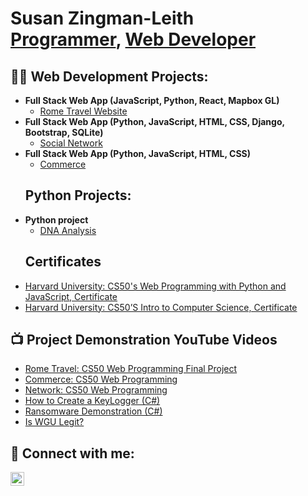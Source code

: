 

<h1>Susan Zingman-Leith <br/><a href="https://github.com/Ricozl">Programmer</a>, <a href="https://www.webdeveloperwcm.com/">Web Developer</a></h1>

<h2>👨‍💻 Web Development Projects:</h2>

- <b>Full Stack Web App (JavaScript, Python, React, Mapbox GL)</b>
  - [Rome Travel Website](https://github.com/Ricozl/travelPlanner)
- <b>Full Stack Web App (Python, JavaScript, HTML, CSS, Django, Bootstrap, SQLite)</b>
  - [Social Network](https://github.com/Ricozl/Network)</b>
- <b>Full Stack Web App (Python, JavaScript, HTML, CSS)</b>
  - [Commerce](https://github.com/Ricozl/commerce)</b></i>
  <h2>  Python Projects:</h2>
- <b>Python project</b>
  - [DNA Analysis](https://github.com/Ricozl/DNA)</b>
  <h2> Certificates</h2>
- [Harvard University: CS50's Web Programming with Python and JavaScript, Certificate](https://cs50.harvard.edu/certificates/c7deeaf4-09a1-4c84-ad8b-0f11193c9444)
- [Harvard University: CS50’S Intro to Computer Science, Certificate](https://cs50.harvard.edu/certificates/cd819fd0-955e-4811-b1ce-8e8b7389e88d)
  
<h2>📺 Project Demonstration YouTube Videos</h2>

- [Rome Travel: CS50 Web Programming Final Project](https://youtu.be/YafqERNQEQY)
- [Commerce: CS50 Web Programming](https://youtu.be/tfuCtES5UIs)
- [Network: CS50 Web Programming](https://youtu.be/_BPk9FSaYSo)
- [How to Create a KeyLogger (C#)](https://www.youtube.com/watch?v=N-L9hklSlNk)
- [Ransomware Demonstration (C#)](https://www.youtube.com/watch?v=OfvdQeh79s0)
- [Is WGU Legit?](https://www.youtube.com/watch?v=E2MwRWxDBkA)
  

<h2> 🤳 Connect with me:</h2>

[<img align="left" alt="JoshMadakor | LinkedIn" width="22px" src="https://cdn.jsdelivr.net/npm/simple-icons@v3/icons/linkedin.svg" />][linkedin]

[linkedin]: https://linkedin.com/in/joshmadakor

<!--

